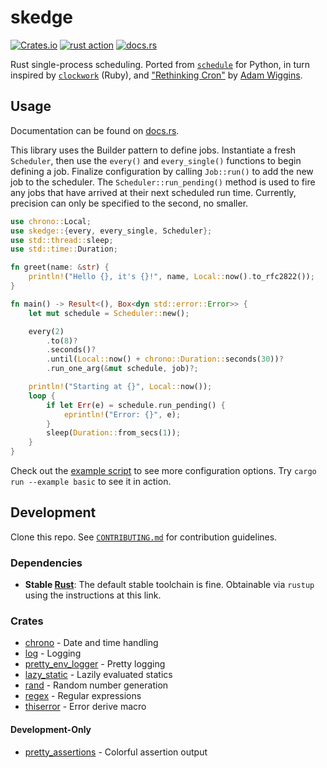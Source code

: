 # skedge

[![Crates.io](https://img.shields.io/crates/v/skedge.svg)](https://crates.io/crates/skedge)
[![rust action](https://github.com/deciduously/skedge/actions/workflows/rust.yml/badge.svg)](https://github.com/deciduously/skedge/actions/workflows/rust.yml)
[![docs.rs](https://img.shields.io/docsrs/skedge)](https://docs.rs/skedge/)

Rust single-process scheduling.  Ported from [`schedule`](https://github.com/dbader/schedule) for Python, in turn inspired by [`clockwork`](https://github.com/Rykian/clockwork) (Ruby), and ["Rethinking Cron"](https://adam.herokuapp.com/past/2010/4/13/rethinking_cron/) by [Adam Wiggins](https://github.com/adamwiggins).

## Usage

Documentation can be found on [docs.rs](https://docs.rs/skedge).

This library uses the Builder pattern to define jobs.  Instantiate a fresh `Scheduler`, then use the `every()` and `every_single()` functions to begin defining a job.  Finalize configuration by calling `Job::run()` to add the new job to the scheduler.  The `Scheduler::run_pending()` method is used to fire any jobs that have arrived at their next scheduled run time.  Currently, precision can only be specified to the second, no smaller.

```rust
use chrono::Local;
use skedge::{every, every_single, Scheduler};
use std::thread::sleep;
use std::time::Duration;

fn greet(name: &str) {
    println!("Hello {}, it's {}!", name, Local::now().to_rfc2822());
}

fn main() -> Result<(), Box<dyn std::error::Error>> {
    let mut schedule = Scheduler::new();

    every(2)
        .to(8)?
        .seconds()?
        .until(Local::now() + chrono::Duration::seconds(30))?
        .run_one_arg(&mut schedule, job)?;

    println!("Starting at {}", Local::now());
    loop {
        if let Err(e) = schedule.run_pending() {
            eprintln!("Error: {}", e);
        }
        sleep(Duration::from_secs(1));
    }
}
```

Check out the [example script](https://github.com/deciduously/skedge/blob/main/examples/basic.rs) to see more configuration options.  Try `cargo run --example basic` to see it in action.

## Development

Clone this repo.  See [`CONTRIBUTING.md`](https://github.com/deciduously/skedge/blob/main/CONTRIBUTING.md) for contribution guidelines.

### Dependencies
 
* **Stable [Rust](https://www.rust-lang.org/tools/install)**:  The default stable toolchain is fine.  Obtainable via `rustup` using the instructions at this link.

### Crates

* [chrono](https://github.com/chronotope/chrono) - Date and time handling
* [log](https://github.com/rust-lang/log) - Logging
* [pretty_env_logger](https://github.com/seanmonstar/pretty-env-logger) - Pretty logging
* [lazy_static](https://github.com/rust-lang-nursery/lazy-static.rs) - Lazily evaluated statics
* [rand](https://rust-random.github.io/book/) - Random number generation
* [regex](https://github.com/rust-lang/regex) - Regular expressions
* [thiserror](https://github.com/dtolnay/thiserror) - Error derive macro

#### Development-Only

 * [pretty_assertions](https://github.com/colin-kiegel/rust-pretty-assertions) - Colorful assertion output